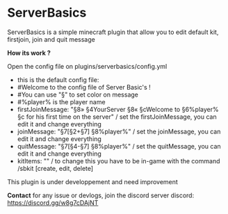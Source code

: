 # ServerBasics
ServerBasics is a simple minecraft plugin that allow you to edit default kit, firstjoin, join and quit message 

**How its work ?**

Open the config file on plugins/serverbasics/config.yml
- this is the default config file:
- #Welcome to the config file of Server Basic's !
- #You can use "§" to set color on message
- #%player% is the player name
- firstJoinMessage: "§8» §4YourServer §8« §cWelcome to §6%player% §c for his first time on the server" / set the firstJoinMessage, you can edit it and change everything
- joinMessage: "§7[§2+§7] §8%player%" / set the joinMessage, you can edit it and change everything
- quitMessage: "§7[§4-§7] §8%player%" / set the quitMessage, you can edit it and change everything
- kitItems: "" / to change this you have to be in-game with the command /sbkit [create, edit, delete]

This plugin is under developpement and need improvement

**Contact**
for any issue or devlogs, join the discord server
discord: https://discord.gg/w8g7cDAjNT
